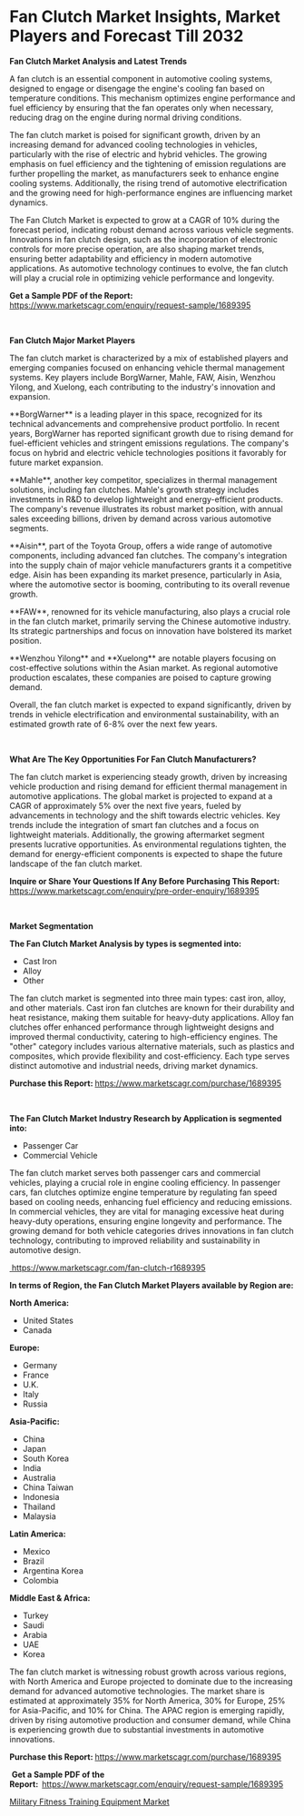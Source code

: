 <p><h1>Fan Clutch Market Insights, Market Players and Forecast Till 2032</h1></p><p><strong>Fan Clutch Market Analysis and Latest Trends</strong></p>
<p><p>A fan clutch is an essential component in automotive cooling systems, designed to engage or disengage the engine's cooling fan based on temperature conditions. This mechanism optimizes engine performance and fuel efficiency by ensuring that the fan operates only when necessary, reducing drag on the engine during normal driving conditions.</p><p>The fan clutch market is poised for significant growth, driven by an increasing demand for advanced cooling technologies in vehicles, particularly with the rise of electric and hybrid vehicles. The growing emphasis on fuel efficiency and the tightening of emission regulations are further propelling the market, as manufacturers seek to enhance engine cooling systems. Additionally, the rising trend of automotive electrification and the growing need for high-performance engines are influencing market dynamics.</p><p>The Fan Clutch Market is expected to grow at a CAGR of 10% during the forecast period, indicating robust demand across various vehicle segments. Innovations in fan clutch design, such as the incorporation of electronic controls for more precise operation, are also shaping market trends, ensuring better adaptability and efficiency in modern automotive applications. As automotive technology continues to evolve, the fan clutch will play a crucial role in optimizing vehicle performance and longevity.</p></p>
<p><strong>Get a Sample PDF of the Report:&nbsp;</strong> <a href="https://www.marketscagr.com/enquiry/request-sample/1689395?utm_campaign=3562&utm_medium=2&utm_source=Github&utm_content=ia&utm_term=08042025&utm_id=fan-clutch">https://www.marketscagr.com/enquiry/request-sample/1689395</a></p>
<p>&nbsp;</p>
<p><strong>Fan Clutch Major Market Players</strong></p>
<p><p>The fan clutch market is characterized by a mix of established players and emerging companies focused on enhancing vehicle thermal management systems. Key players include BorgWarner, Mahle, FAW, Aisin, Wenzhou Yilong, and Xuelong, each contributing to the industry's innovation and expansion.</p><p>**BorgWarner** is a leading player in this space, recognized for its technical advancements and comprehensive product portfolio. In recent years, BorgWarner has reported significant growth due to rising demand for fuel-efficient vehicles and stringent emissions regulations. The company's focus on hybrid and electric vehicle technologies positions it favorably for future market expansion.</p><p>**Mahle**, another key competitor, specializes in thermal management solutions, including fan clutches. Mahle's growth strategy includes investments in R&D to develop lightweight and energy-efficient products. The company's revenue illustrates its robust market position, with annual sales exceeding billions, driven by demand across various automotive segments.</p><p>**Aisin**, part of the Toyota Group, offers a wide range of automotive components, including advanced fan clutches. The company's integration into the supply chain of major vehicle manufacturers grants it a competitive edge. Aisin has been expanding its market presence, particularly in Asia, where the automotive sector is booming, contributing to its overall revenue growth.</p><p>**FAW**, renowned for its vehicle manufacturing, also plays a crucial role in the fan clutch market, primarily serving the Chinese automotive industry. Its strategic partnerships and focus on innovation have bolstered its market position.</p><p>**Wenzhou Yilong** and **Xuelong** are notable players focusing on cost-effective solutions within the Asian market. As regional automotive production escalates, these companies are poised to capture growing demand.</p><p>Overall, the fan clutch market is expected to expand significantly, driven by trends in vehicle electrification and environmental sustainability, with an estimated growth rate of 6-8% over the next few years.</p></p>
<p>&nbsp;</p>
<p><strong>What Are The Key Opportunities For Fan Clutch Manufacturers?</strong></p>
<p><p>The fan clutch market is experiencing steady growth, driven by increasing vehicle production and rising demand for efficient thermal management in automotive applications. The global market is projected to expand at a CAGR of approximately 5% over the next five years, fueled by advancements in technology and the shift towards electric vehicles. Key trends include the integration of smart fan clutches and a focus on lightweight materials. Additionally, the growing aftermarket segment presents lucrative opportunities. As environmental regulations tighten, the demand for energy-efficient components is expected to shape the future landscape of the fan clutch market.</p></p>
<p><strong>Inquire or Share Your Questions If Any Before Purchasing This Report:</strong> <a href="https://www.marketscagr.com/enquiry/pre-order-enquiry/1689395?utm_campaign=3562&utm_medium=2&utm_source=Github&utm_content=ia&utm_term=08042025&utm_id=fan-clutch">https://www.marketscagr.com/enquiry/pre-order-enquiry/1689395</a></p>
<p>&nbsp;</p>
<p><strong>Market Segmentation</strong></p>
<p><strong>The Fan Clutch Market Analysis by types is segmented into:</strong></p>
<p><ul><li>Cast Iron</li><li>Alloy</li><li>Other</li></ul></p>
<p><p>The fan clutch market is segmented into three main types: cast iron, alloy, and other materials. Cast iron fan clutches are known for their durability and heat resistance, making them suitable for heavy-duty applications. Alloy fan clutches offer enhanced performance through lightweight designs and improved thermal conductivity, catering to high-efficiency engines. The "other" category includes various alternative materials, such as plastics and composites, which provide flexibility and cost-efficiency. Each type serves distinct automotive and industrial needs, driving market dynamics.</p></p>
<p><strong>Purchase this Report:&nbsp;</strong><a href="https://www.marketscagr.com/purchase/1689395?utm_campaign=3562&utm_medium=2&utm_source=Github&utm_content=ia&utm_term=08042025&utm_id=fan-clutch">https://www.marketscagr.com/purchase/1689395</a></p>
<p>&nbsp;</p>
<p><strong>The Fan Clutch Market Industry Research by Application is segmented into:</strong></p>
<p><ul><li>Passenger Car</li><li>Commercial Vehicle</li></ul></p>
<p><p>The fan clutch market serves both passenger cars and commercial vehicles, playing a crucial role in engine cooling efficiency. In passenger cars, fan clutches optimize engine temperature by regulating fan speed based on cooling needs, enhancing fuel efficiency and reducing emissions. In commercial vehicles, they are vital for managing excessive heat during heavy-duty operations, ensuring engine longevity and performance. The growing demand for both vehicle categories drives innovations in fan clutch technology, contributing to improved reliability and sustainability in automotive design.</p></p>
<p><a href="https://www.marketscagr.com/fan-clutch-r1689395?utm_campaign=3562&utm_medium=2&utm_source=Github&utm_content=ia&utm_term=08042025&utm_id=fan-clutch">&nbsp;https://www.marketscagr.com/fan-clutch-r1689395</a></p>
<p><strong>In terms of Region, the Fan Clutch Market Players available by Region are:</strong></p>
<p>
    <p> <strong> North America: </strong>
        <ul>
            <li>United States</li>
            <li>Canada</li>
        </ul>
        </p> 
    <p> <strong> Europe: </strong>
        <ul>
            <li>Germany</li>
            <li>France</li>
            <li>U.K.</li>
            <li>Italy</li>
            <li>Russia</li>
        </ul>
        </p> 
    <p> <strong> Asia-Pacific: </strong>
        <ul>
            <li>China</li>
            <li>Japan</li>
            <li>South Korea</li>
            <li>India</li>
            <li>Australia</li>
            <li>China Taiwan</li>
            <li>Indonesia</li>
            <li>Thailand</li>
            <li>Malaysia</li>
        </ul>
        </p> 
    <p> <strong> Latin America: </strong>
        <ul>
            <li>Mexico</li>
            <li>Brazil</li>
            <li>Argentina Korea</li>
            <li>Colombia</li>
        </ul>
        </p> 
    <p> <strong> Middle East & Africa: </strong>
        <ul>
            <li>Turkey</li>
            <li>Saudi</li>
            <li>Arabia</li>
            <li>UAE</li>
            <li>Korea</li>
        </ul>
    </p>
    </p>
<p><p>The fan clutch market is witnessing robust growth across various regions, with North America and Europe projected to dominate due to the increasing demand for advanced automotive technologies. The market share is estimated at approximately 35% for North America, 30% for Europe, 25% for Asia-Pacific, and 10% for China. The APAC region is emerging rapidly, driven by rising automotive production and consumer demand, while China is experiencing growth due to substantial investments in automotive innovations.</p></p>
<p><strong>Purchase this Report: </strong><a href="https://www.marketscagr.com/purchase/1689395?utm_campaign=3562&utm_medium=2&utm_source=Github&utm_content=ia&utm_term=08042025&utm_id=fan-clutch">https://www.marketscagr.com/purchase/1689395</a></p>
<p>&nbsp;<strong>Get a Sample PDF of the Report:&nbsp;&nbsp;</strong><a href="https://www.marketscagr.com/enquiry/request-sample/1689395?utm_campaign=3562&utm_medium=2&utm_source=Github&utm_content=ia&utm_term=08042025&utm_id=fan-clutch">https://www.marketscagr.com/enquiry/request-sample/1689395</a></p>
<p><strong></strong></p>
<p><p><a href="https://github.com/haimamuirev8/Market-Research-Report-List-1/blob/main/military-fitness-training-equipment-market.md?utm_campaign=3562&utm_medium=2&utm_source=Github&utm_content=ia&utm_term=08042025&utm_id=fan-clutch">Military Fitness Training Equipment Market</a></p></p>